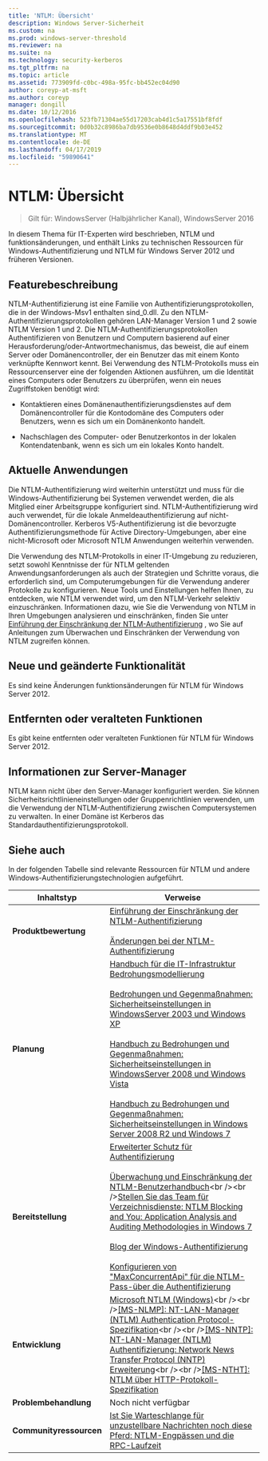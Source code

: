 ```yaml
---
title: 'NTLM: Übersicht'
description: Windows Server-Sicherheit
ms.custom: na
ms.prod: windows-server-threshold
ms.reviewer: na
ms.suite: na
ms.technology: security-kerberos
ms.tgt_pltfrm: na
ms.topic: article
ms.assetid: 773909fd-c0bc-498a-95fc-bb452ec04d90
author: coreyp-at-msft
ms.author: coreyp
manager: dongill
ms.date: 10/12/2016
ms.openlocfilehash: 523fb71304ae55d17203cab4d1c5a17551bf8fdf
ms.sourcegitcommit: 0d0b32c8986ba7db9536e0b8648d4ddf9b03e452
ms.translationtype: MT
ms.contentlocale: de-DE
ms.lasthandoff: 04/17/2019
ms.locfileid: "59890641"
---
```

# <a name="ntlm-overview"></a>NTLM: Übersicht

>Gilt für: WindowsServer (Halbjährlicher Kanal), WindowsServer 2016

In diesem Thema für IT-Experten wird beschrieben, NTLM und funktionsänderungen, und enthält Links zu technischen Ressourcen für Windows-Authentifizierung und NTLM für Windows Server 2012 und früheren Versionen.

## <a name="BKMK_OVER"></a>Featurebeschreibung
NTLM-Authentifizierung ist eine Familie von Authentifizierungsprotokollen, die in der Windows-Msv1 enthalten sind\_0.dll. Zu den NTLM-Authentifizierungsprotokollen gehören LAN-Manager Version 1 und 2 sowie NTLM Version 1 und 2. Die NTLM-Authentifizierungsprotokollen Authentifizieren von Benutzern und Computern basierend auf einer Herausforderung\/oder-Antwortmechanismus, das beweist, die auf einem Server oder Domänencontroller, der ein Benutzer das mit einem Konto verknüpfte Kennwort kennt. Bei Verwendung des NTLM-Protokolls muss ein Ressourcenserver eine der folgenden Aktionen ausführen, um die Identität eines Computers oder Benutzers zu überprüfen, wenn ein neues Zugriffstoken benötigt wird:

-   Kontaktieren eines Domänenauthentifizierungsdienstes auf dem Domänencontroller für die Kontodomäne des Computers oder Benutzers, wenn es sich um ein Domänenkonto handelt.

-   Nachschlagen des Computer- oder Benutzerkontos in der lokalen Kontendatenbank, wenn es sich um ein lokales Konto handelt.

## <a name="BKMK_APP"></a>Aktuelle Anwendungen
Die NTLM-Authentifizierung wird weiterhin unterstützt und muss für die Windows-Authentifizierung bei Systemen verwendet werden, die als Mitglied einer Arbeitsgruppe konfiguriert sind. NTLM-Authentifizierung wird auch verwendet, für die lokale Anmeldeauthentifizierung auf nicht\-Domänencontroller. Kerberos V5-Authentifizierung ist die bevorzugte Authentifizierungsmethode für Active Directory-Umgebungen, aber eine nicht\-Microsoft oder Microsoft NTLM Anwendungen weiterhin verwenden.

Die Verwendung des NTLM-Protokolls in einer IT-Umgebung zu reduzieren, setzt sowohl Kenntnisse der für NTLM geltenden Anwendungsanforderungen als auch der Strategien und Schritte voraus, die erforderlich sind, um Computerumgebungen für die Verwendung anderer Protokolle zu konfigurieren. Neue Tools und Einstellungen helfen Ihnen, zu entdecken, wie NTLM verwendet wird, um den NTLM-Verkehr selektiv einzuschränken. Informationen dazu, wie Sie die Verwendung von NTLM in Ihren Umgebungen analysieren und einschränken, finden Sie unter [Einführung der Einschränkung der NTLM-Authentifizierung](https://technet.microsoft.com/library/dd560653(v=ws.10).aspx) , wo Sie auf Anleitungen zum Überwachen und Einschränken der Verwendung von NTLM zugreifen können.

## <a name="BKMK_NEW"></a>Neue und geänderte Funktionalität
Es sind keine Änderungen funktionsänderungen für NTLM für Windows Server 2012.

## <a name="BKMK_DEP"></a>Entfernten oder veralteten Funktionen
Es gibt keine entfernten oder veralteten Funktionen für NTLM für Windows Server 2012.

## <a name="BKMK_INSTALL"></a>Informationen zur Server-Manager
NTLM kann nicht über den Server-Manager konfiguriert werden. Sie können Sicherheitsrichtlinieneinstellungen oder Gruppenrichtlinien verwenden, um die Verwendung der NTLM-Authentifizierung zwischen Computersystemen zu verwalten. In einer Domäne ist Kerberos das Standardauthentifizierungsprotokoll.

## <a name="BKMK_LINKS"></a>Siehe auch
In der folgenden Tabelle sind relevante Ressourcen für NTLM und andere Windows-Authentifizierungstechnologien aufgeführt.

|Inhaltstyp|Verweise|
|--------|-------|
|**Produktbewertung**|[Einführung der Einschränkung der NTLM-Authentifizierung](https://technet.microsoft.com/library/dd560653.aspx)<br /><br />[Änderungen bei der NTLM-Authentifizierung](https://technet.microsoft.com/library/dd566199.aspx)|
|**Planung**|[Handbuch für die IT-Infrastruktur Bedrohungsmodellierung](https://technet.microsoft.com/library/dd941826.aspx)<br /><br />[Bedrohungen und Gegenmaßnahmen: Sicherheitseinstellungen in WindowsServer 2003 und Windows XP](https://technet.microsoft.com/library/dd162275.aspx)<br /><br />[Handbuch zu Bedrohungen und Gegenmaßnahmen: Sicherheitseinstellungen in WindowsServer 2008 und Windows Vista](https://technet.microsoft.com/library/dd349791.aspx)<br /><br />[Handbuch zu Bedrohungen und Gegenmaßnahmen: Sicherheitseinstellungen in Windows Server 2008 R2 und Windows 7](https://technet.microsoft.com/library/hh125921.aspx)|
|**Bereitstellung**|[Erweiterter Schutz für Authentifizierung](https://support.microsoft.com/kb/968389)<br /><br />[Überwachung und Einschränkung der NTLM-Benutzerhandbuch](https://technet.microsoft.com/library/jj865674(v=ws.10).aspx)<br /><br />[Stellen Sie das Team für Verzeichnisdienste: NTLM Blocking and You: Application Analysis and Auditing Methodologies in Windows 7](https://blogs.technet.com/askds/archive/2009/10/08/ntlm-blocking-and-you-application-analysis-and-auditing-methodologies-in-windows-7.aspx)<br /><br />[Blog der Windows-Authentifizierung](https://blogs.technet.com/authentication/)<br /><br />[Konfigurieren von "MaxConcurrentApi" für die NTLM-Pass\-über die Authentifizierung](https://social.technet.microsoft.com/wiki/contents/articles/9759.configuring-maxconcurrentapi-for-ntlm-pass-through-authentication.aspx)|
|**Entwicklung**|[Microsoft NTLM \(Windows\)](https://msdn.microsoft.com/library/aa378749(VS.85).aspx)<br /><br />[\[MS\-NLMP\]: NT-LAN-Manager \(NTLM\) Authentication Protocol-Spezifikation](https://msdn.microsoft.com/library/cc236621(PROT.10).aspx)<br /><br />[\[MS\-NNTP\]: NT-LAN-Manager \(NTLM\) Authentifizierung: Network News Transfer Protocol \(NNTP\) Erweiterung](https://msdn.microsoft.com/library/cc236774(PROT.10).aspx)<br /><br />[\[MS\-NTHT\]: NTLM über HTTP-Protokoll-Spezifikation](https://msdn.microsoft.com/library/cc237488(PROT.10).aspx)|
|**Problembehandlung**|Noch nicht verfügbar|
|**Communityressourcen**|[Ist Sie Warteschlange für unzustellbare Nachrichten noch diese Pferd: NTLM-Engpässen und die RPC-Laufzeit](http://blogs.technet.com/b/askds/archive/2011/09/15/is-this-horse-dead-yet-ntlm-bottlenecks-and-the-rpc-runtime.aspx)|



